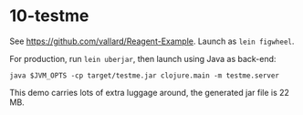 # 10-testme

See <https://github.com/vallard/Reagent-Example>. Launch as `lein figwheel`.

For production, run `lein uberjar`, then launch using Java as back-end:

    java $JVM_OPTS -cp target/testme.jar clojure.main -m testme.server

This demo carries lots of extra luggage around, the generated jar file is 22 MB.
